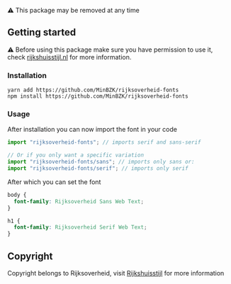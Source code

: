 ⚠️ This package may be removed at any time

## Getting started

⚠️ Before using this package make sure you have permission to use it, check [rijkshuisstijl.nl](https://www.rijkshuisstijl.nl/) for more information.

### Installation

```
yarn add https://github.com/MinBZK/rijksoverheid-fonts
npm install https://github.com/MinBZK/rijksoverheid-fonts
```

### Usage

After installation you can now import the font in your code

```JavaScript
import "rijksoverheid-fonts"; // imports serif and sans-serif

// Or if you only want a specific variation
import "rijksoverheid-fonts/sans"; // imports only sans or:
import "rijksoverheid-fonts/serif"; // imports only serif

```

After which you can set the font

```css
body {
  font-family: Rijksoverheid Sans Web Text;
}

h1 {
  font-family: Rijksoverheid Serif Web Text;
}
```

## Copyright

Copyright belongs to Rijksoverheid, visit [Rijkshuisstijl](https://www.rijkshuisstijl.nl/over-de-rijkshuisstijl/auteursrecht-rijkshuisstijl) for more information
